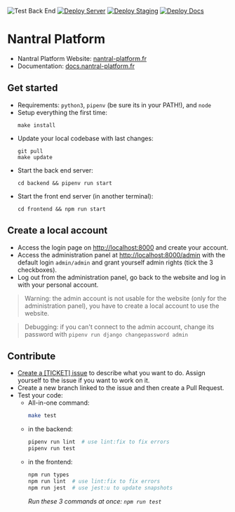 ![Test Back End](https://github.com/3cn-ecn/nantralPlatform/actions/workflows/quality.yml/badge.svg)
[![Deploy Server](https://github.com/3cn-ecn/nantralPlatform/actions/workflows/deploy-server.yml/badge.svg?branch=master)](https://nantral-platform.fr)
[![Deploy Staging](https://github.com/3cn-ecn/nantralPlatform/actions/workflows/deploy-staging.yml/badge.svg?branch=staging)](https://dev.nantral-platform.fr)
[![Deploy Docs](https://github.com/3cn-ecn/nantralPlatform/actions/workflows/deploy-docs.yml/badge.svg?branch=master)](https://docs.nantral-platform.fr)

# Nantral Platform

- Nantral Platform Website: [nantral-platform.fr](https://nantral-platform.fr)
- Documentation: [docs.nantral-platform.fr](https://docs.nantral-platform.fr)

## Get started

- Requirements: `python3`, `pipenv` (be sure its in your PATH!), and `node`
- Setup everything the first time:
  ```
  make install
  ```
- Update your local codebase with last changes:
  ```
  git pull
  make update
  ```
- Start the back end server:
  ```
  cd backend && pipenv run start
  ```
- Start the front end server (in another terminal):
  ```
  cd frontend && npm run start
  ```

## Create a local account

- Access the login page on [http://localhost:8000](http://localhost:8000) and
  create your account.
- Access the administration panel at
  [http://localhost:8000/admin](http://localhost:8000/admin) with the default
  login `admin/admin` and grant yourself admin rights (tick the 3 checkboxes).
- Log out from the administration panel, go back to the website and log in with
  your personal account.

> Warning: the admin account is not usable for the website (only for the
> administration panel), you have to create a local account to use the website.

> Debugging: if you can't connect to the admin account, change its password
> with `pipenv run django changepassword admin`

## Contribute

- [Create a [TICKET] issue](https://github.com/3cn-ecn/nantralPlatform/issues) to describe what you want to do. Assign yourself to the issue if you want to work on it.
- Create a new branch linked to the issue and then create a Pull Request.
- Test your code:
  - All-in-one command:
    ```bash
    make test
    ```
  - in the backend:
    ```bash
    pipenv run lint  # use lint:fix to fix errors
    pipenv run test
    ```
  - in the frontend:
    ```bash
    npm run types
    npm run lint  # use lint:fix to fix errors
    npm run jest  # use jest:u to update snapshots
    ```
    _Run these 3 commands at once: `npm run test`_
